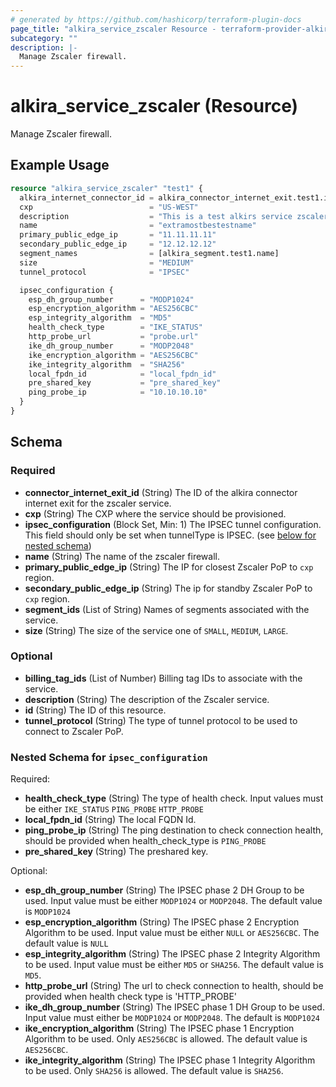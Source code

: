 ```yaml
---
# generated by https://github.com/hashicorp/terraform-plugin-docs
page_title: "alkira_service_zscaler Resource - terraform-provider-alkira"
subcategory: ""
description: |-
  Manage Zscaler firewall.
---
```


# alkira_service_zscaler (Resource)

Manage Zscaler firewall.

## Example Usage

```terraform
resource "alkira_service_zscaler" "test1" {
  alkira_internet_connector_id = alkira_connector_internet_exit.test1.id
  cxp                          = "US-WEST"
  description                  = "This is a test alkirs service zscaler"
  name                         = "extramostbestestname"
  primary_public_edge_ip       = "11.11.11.11"
  secondary_public_edge_ip     = "12.12.12.12"
  segment_names                = [alkira_segment.test1.name]
  size                         = "MEDIUM"
  tunnel_protocol              = "IPSEC"

  ipsec_configuration {
    esp_dh_group_number      = "MODP1024"
    esp_encryption_algorithm = "AES256CBC"
    esp_integrity_algorithm  = "MD5"
    health_check_type        = "IKE_STATUS"
    http_probe_url           = "probe.url"
    ike_dh_group_number      = "MODP2048"
    ike_encryption_algorithm = "AES256CBC"
    ike_integrity_algorithm  = "SHA256"
    local_fpdn_id            = "local_fpdn_id"
    pre_shared_key           = "pre_shared_key"
    ping_probe_ip            = "10.10.10.10"
  }
}
```

<!-- schema generated by tfplugindocs -->
## Schema

### Required

- **connector_internet_exit_id** (String) The ID of the alkira connector internet exit for the zscaler service.
- **cxp** (String) The CXP where the service should be provisioned.
- **ipsec_configuration** (Block Set, Min: 1) The IPSEC tunnel configuration. This field should only be set when tunnelType is IPSEC. (see [below for nested schema](#nestedblock--ipsec_configuration))
- **name** (String) The name of the zscaler firewall.
- **primary_public_edge_ip** (String) The IP for closest Zscaler PoP to `cxp` region.
- **secondary_public_edge_ip** (String) The ip for standby Zscaler PoP to `cxp` region.
- **segment_ids** (List of String) Names of segments associated with the service.
- **size** (String) The size of the service one of `SMALL`, `MEDIUM`, `LARGE`.

### Optional

- **billing_tag_ids** (List of Number) Billing tag IDs to associate with the service.
- **description** (String) The description of the Zscaler service.
- **id** (String) The ID of this resource.
- **tunnel_protocol** (String) The type of tunnel protocol to be used to connect to Zscaler PoP.

<a id="nestedblock--ipsec_configuration"></a>
### Nested Schema for `ipsec_configuration`

Required:

- **health_check_type** (String) The type of health check. Input values must be either `IKE_STATUS` `PING_PROBE` `HTTP_PROBE`
- **local_fpdn_id** (String) The local FQDN Id.
- **ping_probe_ip** (String) The ping destination to check connection health, should be provided when health_check_type is `PING_PROBE`
- **pre_shared_key** (String) The preshared key.

Optional:

- **esp_dh_group_number** (String) The IPSEC phase 2 DH Group to be used. Input value must be either `MODP1024` or `MODP2048`. The default value is `MODP1024`
- **esp_encryption_algorithm** (String) The IPSEC phase 2 Encryption Algorithm to be used. Input value must be either `NULL` or `AES256CBC`. The default value is `NULL`
- **esp_integrity_algorithm** (String) The IPSEC phase 2 Integrity Algorithm to be used. Input value must be either `MD5` or `SHA256`. The default value is `MD5`.
- **http_probe_url** (String) The url to check connection to health, should be provided when health check type is 'HTTP_PROBE'
- **ike_dh_group_number** (String) The IPSEC phase 1 DH Group to be used. Input value must either be `MODP1024` or `MODP2048`. The default is `MODP1024`
- **ike_encryption_algorithm** (String) The IPSEC phase 1 Encryption Algorithm to be used. Only `AES256CBC` is allowed. The default value is `AES256CBC`.
- **ike_integrity_algorithm** (String) The IPSEC phase 1 Integrity Algorithm to be used. Only `SHA256` is allowed. The default value is `SHA256`.


